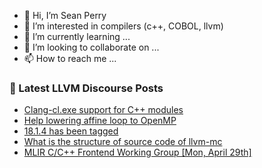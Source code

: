 - 👋 Hi, I’m Sean Perry
- 👀 I’m interested in compilers (c++, COBOL, llvm)
- 🌱 I’m currently learning ...
- 💞️ I’m looking to collaborate on ...
- 📫 How to reach me ...

<!---
s66perry/s66perry is a ✨ special ✨ repository because its `README.md` (this file) appears on your GitHub profile.
You can click the Preview link to take a look at your changes.
--->
### 📕 Latest LLVM Discourse Posts

<!-- DISCOURSE-LLVM:START -->
- [Clang-cl.exe support for C++ modules](https://discourse.llvm.org/t/clang-cl-exe-support-for-c-modules/72257?page=2#post_33)
- [Help lowering affine loop to OpenMP](https://discourse.llvm.org/t/help-lowering-affine-loop-to-openmp/72441#post_5)
- [18.1.4 has been tagged](https://discourse.llvm.org/t/18-1-4-has-been-tagged/78431#post_7)
- [What is the structure of source code of llvm-mc](https://discourse.llvm.org/t/what-is-the-structure-of-source-code-of-llvm-mc/78633#post_1)
- [MLIR C/C++ Frontend Working Group [Mon, April 29th]](https://discourse.llvm.org/t/mlir-c-c-frontend-working-group-mon-april-29th/78483#post_2)
<!-- DISCOURSE-LLVM:END -->
